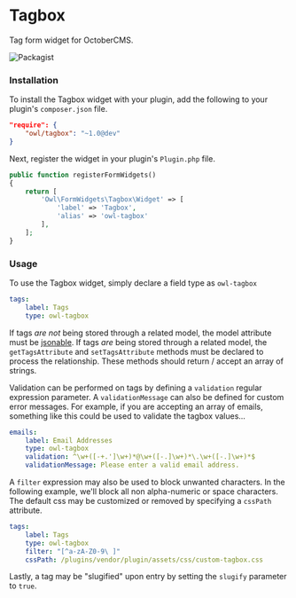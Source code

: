 # Tagbox
Tag form widget for OctoberCMS.

![Packagist](https://img.shields.io/packagist/dt/owl/tagbox.svg)

### Installation
To install the Tagbox widget with your plugin, add the following to your plugin's ```composer.json``` file.

```json
"require": {
    "owl/tagbox": "~1.0@dev"
}
```
Next, register the widget in your plugin's ```Plugin.php``` file.
```php
public function registerFormWidgets()
{
    return [
        'Owl\FormWidgets\Tagbox\Widget' => [
            'label' => 'Tagbox',
            'alias' => 'owl-tagbox'
        ],
    ];
}
```

### Usage
To use the Tagbox widget, simply declare a field type as ```owl-tagbox```
```yaml
tags:
    label: Tags
    type: owl-tagbox
```
If tags *are not* being stored through a related model, the model attribute must be [jsonable](http://octobercms.com/docs/database/model#attribute-modifiers). If tags *are* being stored through a related model, the ```getTagsAttribute``` and ```setTagsAttribute``` methods must be declared to process the relationship. These methods should return / accept an array of strings.

Validation can be performed on tags by defining a ```validation``` regular expression parameter. A ```validationMessage``` can also be defined for custom error messages. For example, if you are accepting an array of emails, something like this could be used to validate the tagbox values...

```yaml
emails:
    label: Email Addresses
    type: owl-tagbox
    validation: ^\w+([-+.']\w+)*@\w+([-.]\w+)*\.\w+([-.]\w+)*$
    validationMessage: Please enter a valid email address.
```

A ```filter``` expression may also be used to block unwanted characters. In the following example, we'll block all non alpha-numeric or space characters. The default css may be customized or removed by specifying a ```cssPath``` attribute.

```yaml
tags:
    label: Tags
    type: owl-tagbox
    filter: "[^a-zA-Z0-9\ ]"
    cssPath: /plugins/vendor/plugin/assets/css/custom-tagbox.css
```

Lastly, a tag may be "slugified" upon entry by setting the ```slugify``` parameter to ```true```.
